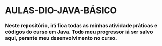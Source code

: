 # AULAS-DIO-JAVA-BÁSICO

### Neste repositório, irá fica todas as minhas atividade práticas e códigos do curso em Java. Todo meu progressor iá ser salvo aqui, perante meu desenvolvimento no curso.
